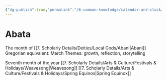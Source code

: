 ```yaml
---
{"dg-publish":true,"permalink":"/6-common-knowledge/calendar-and-clock/months/abata/","noteIcon":""}
---
```


# Abata

The month of [[7. Scholarly Details/Deities/Local Gods/Abani\|Abani]] 
Gregorian equivalent: March
Themes: growth, reflection, storytelling

Seventh month of the year
[[7. Scholarly Details/Arts & Culture/Festivals & Holidays/Weavesong\|Weavesong]] 
[[7. Scholarly Details/Arts & Culture/Festivals & Holidays/Spring Equinox\|Spring Equinox]] 